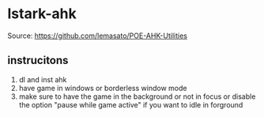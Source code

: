 # lstark-ahk

Source: https://github.com/lemasato/POE-AHK-Utilities

## instrucitons
1. dl and inst ahk
2. have game in windows or borderless window mode
3. make sure to have the game in the background or not in focus or disable the option "pause while game active" if you want to idle in forground

